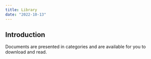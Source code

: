 ```yaml
---
title: Library
date: "2022-10-13"
---
```


## Introduction

Documents are presented in categories and are available for you to download
and read.

